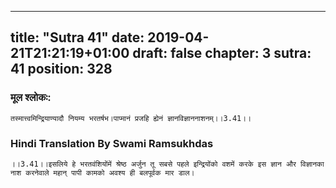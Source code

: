 
---
title: "Sutra 41"
date: 2019-04-21T21:21:19+01:00
draft: false
chapter: 3
sutra: 41
position: 328
---
### मूल श्लोकः:
```
तस्मात्त्वमिन्द्रियाण्यादौ नियम्य भरतर्षभ।पाप्मानं प्रजहि ह्येनं ज्ञानविज्ञाननाशनम्।।3.41।।

```

### Hindi Translation By Swami Ramsukhdas
```
।।3.41।।इसलिये हे भरतवंशियोंमें श्रेष्ठ अर्जुन तू सबसे पहले इन्द्रियोंको वशमें करके इस ज्ञान और विज्ञानका नाश करनेवाले महान् पापी कामको अवश्य ही बलपूर्वक मार डाल। 

```

